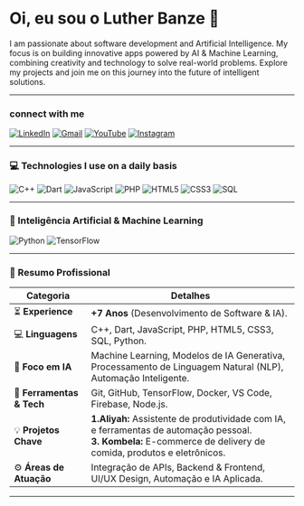 

# Oi, eu sou o Luther Banze 👋

<p align="left"> 
I am passionate about software development and Artificial Intelligence. My focus is on building innovative apps powered by AI & Machine Learning, combining creativity and technology to solve real-world problems. Explore my projects and join me on this journey into the future of intelligent solutions.
</p>

---

###  connect with me
<p align="left">
  <a href="https://www.linkedin.com/in/lutherbanze/" target="_blank"><img src="https://img.shields.io/badge/LinkedIn-0077B5?style=for-the-badge&logo=linkedin&logoColor=white" alt="LinkedIn"/></a>
  <a href="mailto:lutherbanze@gmail.com" target="_blank"><img src="https://img.shields.io/badge/Gmail-D14836?style=for-the-badge&logo=gmail&logoColor=white" alt="Gmail"/></a>
  <a href="https://youtube.com/@lutherbanze1183" target="_blank"><img src="https://img.shields.io/badge/YouTube-FF0000?style=for-the-badge&logo=youtube&logoColor=white" alt="YouTube"/></a>
  <a href="https://instagram.com/lutherbanze" target="_blank"><img src="https://img.shields.io/badge/Instagram-E4405F?style=for-the-badge&logo=instagram&logoColor=white" alt="Instagram"/></a>
</p>

---

### 💻 Technologies I use on a daily basis

<p align="left"> <img src="https://img.shields.io/badge/C++-00599C?style=for-the-badge&logo=cplusplus&logoColor=white" alt="C++"/> <img src="https://img.shields.io/badge/Dart-0175C2?style=for-the-badge&logo=dart&logoColor=white" alt="Dart"/> <img src="https://img.shields.io/badge/JavaScript-F7DF1E?style=for-the-badge&logo=javascript&logoColor=black" alt="JavaScript"/> <img src="https://img.shields.io/badge/PHP-777BB4?style=for-the-badge&logo=php&logoColor=white" alt="PHP"/> <img src="https://img.shields.io/badge/HTML5-E34F26?style=for-the-badge&logo=html5&logoColor=white" alt="HTML5"/> <img src="https://img.shields.io/badge/CSS3-1572B6?style=for-the-badge&logo=css3&logoColor=white" alt="CSS3"/> <img src="https://img.shields.io/badge/SQL-336791?style=for-the-badge&logo=postgresql&logoColor=white" alt="SQL"/> </p>

---

### 🤖 Inteligência Artificial & Machine Learning

<p align="left"> <img src="https://img.shields.io/badge/Python-3776AB?style=for-the-badge&logo=python&logoColor=white" alt="Python"/> <img src="https://img.shields.io/badge/TensorFlow-FF6F00?style=for-the-badge&logo=tensorflow&logoColor=white" alt="TensorFlow"/> </p>

---

### 🚀 Resumo Profissional


| Categoria                | Detalhes                                                                                                                              |
| ------------------------ | ------------------------------------------------------------------------------------------------------------------------------------- |
| ⏳ **Experience** | **+7 Anos** (Desenvolvimento de Software & IA).                                                                                         |
| 💻 **Linguagens** | C++, Dart, JavaScript, PHP, HTML5, CSS3, SQL, Python.                                                                                     |
| 🤖 **Foco em IA** | Machine Learning, Modelos de IA Generativa, Processamento de Linguagem Natural (NLP), Automação Inteligente.                              |
| 🔧 **Ferramentas & Tech** | Git, GitHub, TensorFlow, Docker, VS Code, Firebase, Node.js.                                                           |
| 💡 **Projetos Chave** | **1.Aliyah:** Assistente de produtividade com IA, e ferramentas de automação pessoal. <br> **3. Kombela:** E-commerce de delivery de comida, produtos e eletrônicos. |
| ⚙️ **Áreas de Atuação** | Integração de APIs, Backend & Frontend, UI/UX Design, Automação e IA Aplicada. |

---




